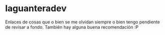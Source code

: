 # laguanteradev
Enlaces de cosas que o bien se me olvidan siempre o bien tengo pendiente de revisar a fondo. También hay alguna buena recomendación :P

